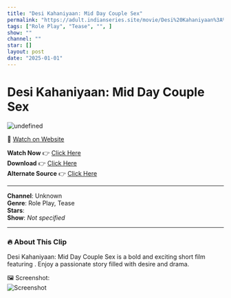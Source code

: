 ```yaml
---
title: "Desi Kahaniyaan: Mid Day Couple Sex"
permalink: "https://adult.indianseries.site/movie/Desi%20Kahaniyaan%3A%20Mid%20Day%20Couple%20Sex"
tags: ["Role Play", "Tease", "", ]
show: ""
channel: ""
star: []
layout: post
date: "2025-01-01"
---
```


# Desi Kahaniyaan: Mid Day Couple Sex

![undefined](https://desisins.com/wp-content/uploads/2024/08/Desi-Kahaniyaan-Mid-Day-Sex-DesiSins.com_.jpg)

🔗 [Watch on Website](https://adult.indianseries.site/movie/Desi%20Kahaniyaan%3A%20Mid%20Day%20Couple%20Sex)

**Watch Now** 👉 [Click Here](https://adult.indianseries.site/movie/Desi%20Kahaniyaan%3A%20Mid%20Day%20Couple%20Sex)  
**Download** 👉 [Click Here](https://adult.indianseries.site/movie/Desi%20Kahaniyaan%3A%20Mid%20Day%20Couple%20Sex)  
**Alternate Source** 👉 [Click Here](https://adult.indianseries.site/movie/Desi%20Kahaniyaan%3A%20Mid%20Day%20Couple%20Sex)

---

**Channel**: Unknown  
**Genre**: Role Play, Tease  
**Stars**:   
**Show**: *Not specified*

---

### 🔥 About This Clip

Desi Kahaniyaan: Mid Day Couple Sex is a bold and exciting short film featuring . Enjoy a passionate story filled with desire and drama.
 
🖼️ Screenshot:  
![Screenshot](https://desisins.com/wp-content/uploads/2024/08/Desi-Kahaniyaan-Mid-Day-Sex-DesiSins.com_.jpg)
